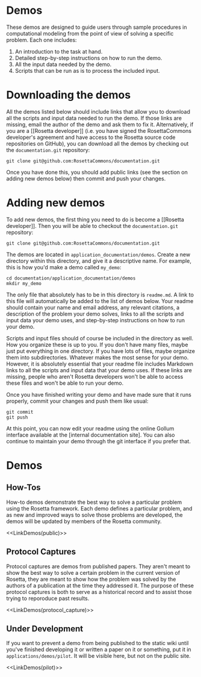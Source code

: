 Demos
=====

These demos are designed to guide users through sample procedures in 
computational modeling from the point of view of solving a specific problem. 
Each one includes:

1. An introduction to the task at hand.
2. Detailed step-by-step instructions on how to run the demo.
3. All the input data needed by the demo.
4. Scripts that can be run as is to process the included input.

Downloading the demos
=====================

All the demos listed below should include links that allow you to download all 
the scripts and input data needed to run the demo.  If those links are missing, 
email the author of the demo and ask them to fix it.  Alternatively, if you 
are a [[Rosetta developer]] (i.e. you have signed the RosettaCommons developer's 
agreement and have access to the Rosetta source code repositories on GitHub), 
you can download all the demos by checking out the `documentation.git` 
repository:

    git clone git@github.com:RosettaCommons/documentation.git

Once you have done this, you should add public links (see the section on adding 
new demos below) then commit and push your changes.  

Adding new demos
================

To add new demos, the first thing you need to do is become a [[Rosetta 
developer]].  Then you will be able to checkout the `documentation.git` 
repository:

    git clone git@github.com:RosettaCommons/documentation.git

The demos are located in `application_documentation/demos`.  Create a new 
directory within this directory, and give it a descriptive name.  For example, 
this is how you'd make a demo called `my_demo`:

    cd documentation/application_documentation/demos
    mkdir my_demo

The only file that absolutely has to be in this directory is `readme.md`.  A 
link to this file will automatically be added to the list of demos below.  Your 
readme should contain your name and email address, any relevant citations, a 
description of the problem your demo solves, links to all the scripts and input 
data your demo uses, and step-by-step instructions on how to run your demo.

Scripts and input files should of course be included in the directory as well.  
How you organize these is up to you.  If you don't have many files, maybe just 
put everything in one directory.  If you have lots of files, maybe organize 
them into subdirectories.  Whatever makes the most sense for your demo.  
However, it is absolutely essential that your readme file includes Markdown 
links to all the scripts and input data that your demo uses.  If these links 
are missing, people who aren't Rosetta developers won't be able to access these 
files and won't be able to run your demo.

Once you have finished writing your demo and have made sure that it runs 
properly, commit your changes and push them like usual:

    git commit
    git push

At this point, you can now edit your readme using the online Gollum interface 
available at the [internal documentation site].  You can also continue to 
maintain your demo through the git interface if you prefer that.

Demos
=====

How-Tos
-------

How-to demos demonstrate the best way to solve a particular problem using the 
Rosetta framework.  Each demo defines a particular problem, and as new and 
improved ways to solve those problems are developed, the demos will be updated 
by members of the Rosetta community.

<<LinkDemos(public)>>

Protocol Captures
-----------------

Protocol captures are demos from published papers.  They aren't meant to 
show the best way to solve a certain problem in the current version of Rosetta, 
they are meant to show how the problem was solved by the authors of a 
publication at the time they addressed it.  The purpose of these protocol 
captures is both to serve as a historical record and to assist those trying to 
reporoduce past results.

<<LinkDemos(protocol_capture)>>

<!--- BEGIN_INTERNAL --->

Under Development
-----------------

If you want to prevent a demo from being published to the static wiki until 
you've finished developing it or written a paper on it or something, put it 
in `applications/demos/pilot`.  It will be visible here, but not on the public 
site.

<<LinkDemos(pilot)>>

<!--- END_INTERNAL --->
